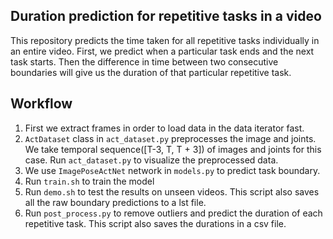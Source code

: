 ## Duration prediction for repetitive tasks in a video

This repository predicts the time taken for all repetitive tasks individually in an entire video. First, we predict when a particular task ends and the next task starts. Then the difference in time between two consecutive boundaries will give us the duration of that particular repetitive task.  

## Workflow
1. First we extract frames in order to load data in the data iterator fast. 
2. `ActDataset` class in `act_dataset.py` preprocesses the image and joints. We take temporal sequence([T-3, T, T + 3]) of images and joints for this case. Run `act_dataset.py` to visualize the preprocessed data.    
3. We use `ImagePoseActNet` network in `models.py` to predict task boundary.
4. Run `train.sh` to train the model
5. Run `demo.sh` to test the results on unseen videos. This script also saves all the raw boundary predictions to a lst file.
6. Run `post_process.py` to remove outliers and predict the duration of each repetitive task. This script also saves the durations in a csv file. 